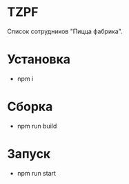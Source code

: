 # TZPF
Список сотрудников "Пицца фабрика".

# Установка
- npm i

# Сборка
- npm run build

# Запуск
- npm run start
